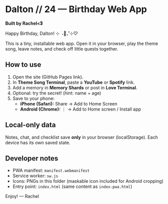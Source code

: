 # Dalton // 24 — Birthday Web App

**Built by Rachel<𝟑**

Happy Birthday, Dalton! ⊹ ࣪ ˖🍰₊˚⊹♡

This is a tiny, installable web app. Open it in your browser, play the theme song, leave notes, and check off little quests together.

## How to use
1. Open the site (GitHub Pages link).
2. In **Theme Song Terminal**, paste a **YouTube** or **Spotify** link.
3. Add a memory in **Memory Shards** or post in **Love Terminal**.
4. Optional: try the secret! (hint: name + age)
5. Save to your phone:
   - **iPhone (Safari):** Share → Add to Home Screen
   - **Android (Chrome):** ⋮ → Add to Home screen / Install app

## Local-only data
Notes, chat, and checklist save **only** in your browser (localStorage). Each device has its own saved state.

## Developer notes
- PWA manifest: `manifest.webmanifest`
- Service worker: `sw.js`
- Icons: PNGs in this folder (maskable icon included for Android cropping)
- Entry point: `index.html` (same content as `index-pwa.html`)

Enjoy! — Rachel